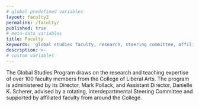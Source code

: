 ```yaml
---
# global predefined variables
layout: faculty2
permalink: /faculty/
published: true
# meta-data variables
title: Faculty
keywords: 'global studies faculty, research, steering committee, affiliated faculty'
description: >-
# custom variables
---
```

The Global Studies Program draws on the research and teaching expertise of over 100 faculty members from the College of Liberal Arts. The program is administered by its Director, Mark Pollack, and Assistant Director, Danielle K. Scherer, advised by a rotating, interdepartmental Steering Committee and supported by affiliated faculty from around the College.
